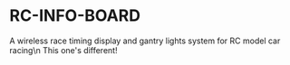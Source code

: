 # RC-INFO-BOARD
A wireless race timing display and gantry lights system for RC model car racing\n
This one's different!
